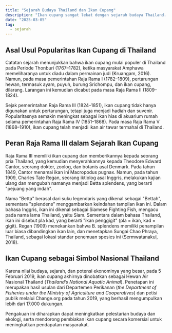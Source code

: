 ```yaml
---
title: "Sejarah Budaya Thailand dan Ikan Cupang"
description: "Ikan cupang sangat lekat dengan sejarah budaya Thailand. Termasuk pemberian nama Plakad."
date: "2025-03-05"
tag:
  - sejarah
---
```


## Asal Usul Popularitas Ikan Cupang di Thailand
Catatan sejarah menunjukkan bahwa ikan cupang mulai populer di Thailand pada Periode Thonburi (1767–1782), ketika masyarakat Amphawa memeliharanya untuk diadu dalam permainan judi (Kruangam, 2016). Namun, pada masa pemerintahan Raja Rama I (1782–1809), pertarungan hewan, termasuk ayam, puyuh, burung Srichompu, dan ikan cupang, dilarang. Larangan ini kemudian dicabut pada masa Raja Rama II (1809–1824).

Sejak pemerintahan Raja Rama III (1824–1851), ikan cupang tidak hanya digunakan untuk pertarungan, tetapi juga menjadi hadiah dan suvenir. Popularitasnya semakin meningkat sebagai ikan hias di akuarium rumah selama pemerintahan Raja Rama IV (1851–1868). Pada masa Raja Rama V (1868–1910), ikan cupang telah menjadi ikan air tawar termahal di Thailand.

## Peran Raja Rama III dalam Sejarah Ikan Cupang
Raja Rama III memiliki ikan cupang dan memberikannya kepada seorang pria Thailand, yang kemudian menyerahkannya kepada Theodore Edward Cantor, seorang dokter, zoolog, dan botanis asal Denmark. Pada tahun 1849, Cantor menamai ikan ini Macropodus pugnax. Namun, pada tahun 1909, Charles Tate Regan, seorang iktiolog asal Inggris, melakukan kajian ulang dan mengubah namanya menjadi Betta splendens, yang berarti "pejuang yang indah".

Nama "Betta" berasal dari suku legendaris yang dikenal sebagai "Bettah", sementara "splendens" menggambarkan keindahan tampilan ikan ini. Dalam bahasa Inggris, ikan ini dikenal sebagai Siamese Fighting Fish, mengacu pada nama lama Thailand, yaitu Siam. Sementara dalam bahasa Thailand, ikan ini disebut pla kad, yang berarti "ikan penggigit" (pla = ikan, kad = gigit). Regan (1909) menekankan bahwa B. splendens memiliki penampilan luar biasa dibandingkan ikan lain, dan menetapkan Sungai Chao Phraya, Thailand, sebagai lokasi standar penemuan spesies ini (Sermwatanakul, 2018).

## Ikan Cupang sebagai Simbol Nasional Thailand
Karena nilai budaya, sejarah, dan potensi ekonominya yang besar, pada 5 Februari 2019, ikan cupang akhirnya dinobatkan sebagai Hewan Air Nasional Thailand (*Thailand’s National Aquatic Animal*). Penetapan ini merupakan hasil usulan dari Departemen Perikanan (*the Department of Fisheries under the Ministry of Agriculture and Cooperatives*) dan petisi publik melalui Change.org pada tahun 2019, yang berhasil mengumpulkan lebih dari 17.000 dukungan.

Pengakuan ini diharapkan dapat meningkatkan pelestarian budaya dan ekologi, serta mendorong pembiakan ikan cupang secara komersial untuk meningkatkan pendapatan masyarakat.